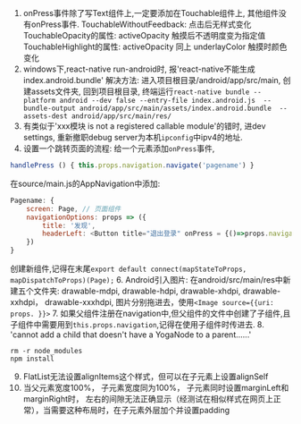 1. onPress事件除了写Text组件上,一定要添加在Touchable组件上, 其他组件没有onPress事件.
TouchableWithoutFeedback: 点击后无样式变化
TouchableOpacity的属性: activeOpacity  触摸后不透明度变为指定值
TouchableHighlight的属性: activeOpacity 同上  underlayColor 触摸时颜色变化
3. windows下,react-native run-android时, 报'react-native不能生成index.android.bundle'
解决方法: 进入项目根目录/android/app/src/main, 创建assets文件夹, 回到项目根目录, 终端运行`react-native bundle --platform android --dev false --entry-file index.android.js  --bundle-output android/app/src/main/assets/index.android.bundle  --assets-dest android/app/src/main/res/`
4. 有类似于'xxx模块 is not a registered callable module'的错时, 进dev settings, 重新撤职debug server为本机`ipconfig`中ipv4的地址.
5. 设置一个跳转页面的流程: 
给一个元素添加`onPress`事件,
```js
handlePress () { this.props.navigation.navigate('pagename') }
```
在source/main.js的AppNavigation中添加: 
```js
Pagename: {
    screen: Page, // 页面组件
    navigationOptions: props => ({
        title: '发现',
        headerLeft: <Button title="退出登录" onPress = {()=>props.navigation.dispatch(logOut())}/>
    })
}
```
创建新组件,记得在末尾`export default connect(mapStateToProps, mapDispatchToProps)(Page);`
6. Android引入图片: 在android/src/main/res中新建五个文件夹: drawable-mdpi, drawable-hdpi, drawable-xhdpi, drawable-xxhdpi， drawable-xxxhdpi, 图片分别拖进去，使用`<Image source={{uri: props. }}>`
7. 如果父组件注册在navigation中,但父组件的文件中创建了子组件,且子组件中需要用到`this.props.navigation`,记得在使用子组件时传进去.
8. 'cannot add a child that doesn't have a YogaNode to a parent......'
```
rm -r node_modules
npm install
```
9. FlatList无法设置alignItems这个样式，但可以在子元素上设置alignSelf
10. 当父元素宽度100%， 子元素宽度同为100%， 子元素同时设置marginLeft和marginRight时， 左右的间隙无法正确显示（经测试在相似样式在网页上正常），当需要这种布局时，在子元素外层加个<View>并设置padding